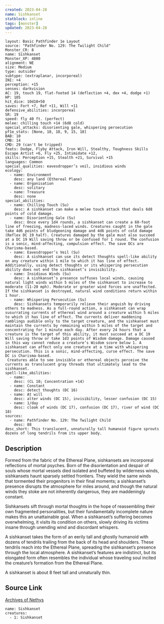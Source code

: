 ```yaml
---
created: 2023-04-28
name: Sishkanset
statblock: inline
tags: [monster]
updated: 2023-04-28
---
```

```statblock
layout: Basic Pathfinder 1e Layout
source: "Pathfinder No. 129: The Twilight Child"
Monster_CR: 8
name: Sishkanset
Monster_XP: 4800
alignment: NE
size: Medium
type: outsider
subtype: (extraplanar, incorporeal)
INI: +4
perception: +15
senses: darkvision
AC: 19, touch 19, flat-footed 14 (deflection +4, dex +4, dodge +1)
HP: 105
hit_dice: 10d10+50
saves: Fort +7, Ref +11, Will +11
defensive_abilities: incorporeal
SR: 19
speed: fly 40 ft. (perfect)
melee: chilling touch +14 (6d8 cold)
special_attacks: disorienting gale, whispering persecution
pf1e_stats: [None, 18, 18, 9, 15, 18]
BAB: 10
CMB: 14
CMD: 29 (can't be tripped)
feats: Dodge, Flyby Attack, Iron Will, Stealthy, Toughness Skills Escape Artist +6, Fly +25, Intimidate +12,
skills: Perception +15, Stealth +21, Survival +15
languages: Common
special_qualities: eavesdropper’s veil, insidious winds
ecology:
  - name: Environment
    desc: any land (Ethereal Plane)
  - name: Organisation
    desc: solitary
  - name: Treasure
    desc: none
special_abilities:
  - name: Chilling Touch (Su)
    desc: A sishkanset can make a melee touch attack that deals 6d8 points of cold damage.
  - name: Disorienting Gale (Su)
    desc: Once every 1d4 rounds, a sishkanset can create a 60-foot line of freezing, madness-laced winds. Creatures caught in the gale take 4d6 points of bludgeoning damage and 4d6 points of cold damage (Reflex DC 19 half). Creatures damaged by the gale must also succeed at a DC 19 Will saving throw or be confused for 1 round. The confusion is a sonic, mind-affecting, compulsion effect. The save DCs are Charisma-based.
  - name: Eavesdropper’s Veil (Su)
    desc: A sishkanset can use its detect thoughts spell-like ability on any creature within 1 mile to which it has line of effect. Additionally, using detect thoughts or its whispering persecution ability does not end the sishkanset’s invisibility.
  - name: Insidious Winds (Su)
    desc: A sishkanset’s presence suffuses local winds, causing natural light winds within 5 miles of the sishkanset to increase to moderate (11-20 mph). Moderate or greater wind forces are unaffected. If the sishkanset is destroyed, natural wind conditions return within 1 hour.
  - name: Whispering Persecution (Su)
    desc: Sishkansets temporarily relieve their anguish by driving others to madness. As a full-round action, a sishkanset can wrap susurrating currents of ethereal wind around a creature within 5 miles to which it has line of effect. The currents deliver maddening ramblings audible only to the target creature, and the sishkanset must maintain the currents by remaining within 5 miles of the target and concentrating for 1 minute each day. After every 24 hours that a creature is the target of this ability, it must succeed at a DC 19 Will saving throw or take 1d3 points of Wisdom damage. Damage caused in this way cannot reduce a creature’s Wisdom score below 1. A sishkanset can affect only one creature at a time with whispering persecution. This is a sonic, mind-affecting, curse effect. The save DC is Charisma-based.
 Creatures able to see invisible or ethereal objects perceive the currents as translucent gray threads that ultimately lead to the sishkanset.
spell-like_abilities:
  - name:
    desc: (CL 10; Concentration +14)
  - name: Constant
    desc: detect thoughts (DC 16)
  - name: At will
    desc: alter winds (DC 15), invisibility, lesser confusion (DC 15)
  - name: 1/day
    desc: cloak of winds (DC 17), confusion (DC 17), river of wind (DC 18)
sources:
  - name: Pathfinder No. 129: The Twilight Child
    desc: 88
desc_short: This translucent, unnaturally tall humanoid figure sprouts dozens of long tendrils from its upper body.
```
## Description
Formed from the fabric of the Ethereal Plane, sishkansets are incorporeal reflections of mortal psyches. Born of the disorientation and despair of souls whose mortal vessels died isolated and buffeted by wilderness winds, sishkansets haunt sparsely settled frontiers. They wield the same winds that tormented their progenitors in their final moments; a sishkanset’s presence disrupts the atmosphere for miles around, and though the natural winds they stoke are not inherently dangerous, they are maddeningly constant.

 Sishkansets sift through mortal thoughts in the hope of reassembling their own fragmented personalities, but their fundamentally incomplete nature makes this an unattainable goal. When a sishkanset’s suffering becomes overwhelming, it visits its condition on others, slowly driving its victims insane through unending wind and discordant whispers.

 A sishkanset takes the form of an eerily tall and ghostly humanoid with dozens of tendrils trailing from the back of its head and shoulders. These tendrils reach into the Ethereal Plane, spreading the sishkanset’s presence through the local atmosphere. A sishkanset’s features are indistinct, but its elongated form often resembles the individual whose traveling soul incited the creature’s formation from the Ethereal Plane.

 A sishkanset is about 8 feet tall and unnaturally thin.
## Source Link
[Archives of Nethys](https://aonprd.com/MonsterDisplay.aspx?ItemName=Sishkanset)
```encounter-table
name: Sishkanset
creatures:
  - 1: Sishkanset
```
